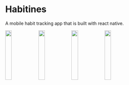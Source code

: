 # Habitines

A mobile habit tracking app that is built with react native.


<img src="https://i.imgur.com/ybrTknj.png" width=20% height=20%>
<img src="https://i.imgur.com/6gMQ86u.png" width=20% height=20%>
<img src="https://i.imgur.com/rbC2JCM.png" width=20% height=20%>
<img src="https://i.imgur.com/5ScGdIj.png" width=20% height=20%>
